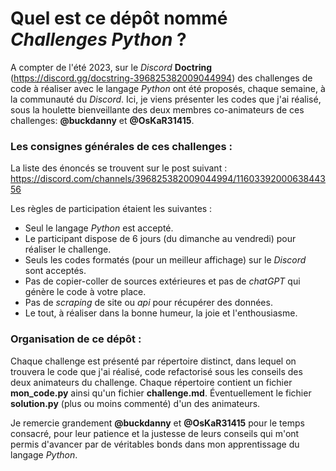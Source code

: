 # Quel est ce dépôt nommé *Challenges Python* ?

A compter de l'été 2023, sur le *Discord* **Doctring** (https://discord.gg/docstring-396825382009044994) des challenges de code à réaliser avec le langage *Python* ont été proposés, chaque semaine, à la communauté du *Discord*. Ici, je viens présenter les codes que j'ai réalisé, sous la houlette bienveillante des deux membres co-animateurs de ces challenges: **@buckdanny** et **@OsKaR31415**.

### Les consignes générales de ces challenges :
La liste des énoncés se trouvent sur le post suivant : https://discord.com/channels/396825382009044994/1160339200063844356


Les règles de participation étaient les suivantes :
* Seul le langage *Python* est accepté.
* Le participant dispose de 6 jours (du dimanche au vendredi) pour réaliser le challenge.
* Seuls les codes formatés (pour un meilleur affichage) sur le *Discord* sont acceptés.
* Pas de copier-coller de sources extérieures et pas de *chatGPT* qui génère le code à votre place.
* Pas de *scraping* de site ou *api* pour récupérer des données.
* Le tout, à réaliser dans la bonne humeur, la joie et l'enthousiasme.


### Organisation de ce dépôt :
Chaque challenge est présenté par répertoire distinct, dans lequel on trouvera le code que j'ai réalisé, code refactorisé sous les conseils des deux animateurs du challenge. Chaque répertoire contient un fichier **mon_code.py** ainsi qu'un fichier **challenge.md**. Éventuellement le fichier **solution.py** (plus ou moins commenté) d'un des animateurs.


Je remercie grandement **@buckdanny** et **@OsKaR31415** pour le temps consacré, pour leur patience et la justesse de leurs conseils qui m'ont permis d'avancer par de véritables bonds dans mon apprentissage du langage *Python*.
